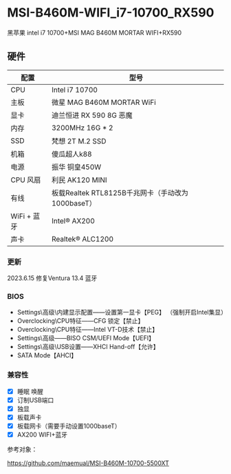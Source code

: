 # MSI-B460M-WIFI_i7-10700_RX590
黑苹果 intel i7 10700+MSI MAG B460M MORTAR WIFI+RX590

## 硬件

| 配置        | 型号                                              |
| ----------- | ------------------------------------------------- |
| CPU         | Intel i7 10700                                    |
| 主板        | 微星 MAG B460M MORTAR WiFi                        |
| 显卡        | 迪兰恒进 RX 590 8G 恶魔                           |
| 内存        | 3200MHz 16G * 2                                   |
| SSD         | 梵想 2T M.2 SSD                                   |
| 机箱        | 傻瓜超人k88                                       |
| 电源        | 振华 铜皇450W                                     |
| CPU 风扇    | 利民 AK120 MINI                                   |
| 有线        | 板载Realtek RTL8125B千兆网卡（手动改为1000baseT） |
| WiFi + 蓝牙 | Intel® AX200                                      |
| 声卡        | Realtek® ALC1200                                  |

<h3>更新</h3>

2023.6.15 修复Ventura 13.4 蓝牙

### BIOS

* Settings\高级\内建显示配置——设置第一显卡【PEG】 （强制开启Intel集显）
* Overclocking\CPU特征——CFG 锁定【禁止】
* Overclocking\CPU特征——Intel VT-D技术【禁止】
* Settings\高级——BISO CSM/UEFI Mode【UEFI】
* Settings\高级\USB设置——XHCI Hand-off【允许】
* SATA Mode【AHCI】

### 兼容性

+ [x] 睡眠 唤醒
+ [x] 订制USB端口
+ [x] 独显
+ [x] 板载声卡
+ [x] 板载网卡（需要手动设置1000baseT）
+ [x] AX200 WIFI+蓝牙

参考对象：

https://github.com/maemual/MSI-B460M-10700-5500XT
